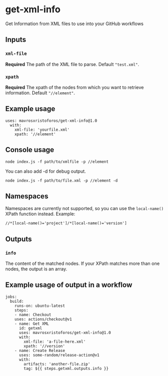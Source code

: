 # get-xml-info
 Get Information from XML files to use into your GitHub workflows

## Inputs

### `xml-file`

**Required** The path of the XML file to parse. Default `"test.xml"`.

### `xpath`

**Required** The xpath of the nodes from which you want to retrieve information. Default `"//element"`.

## Example usage

    uses: mavrosxristoforos/get-xml-info@1.0
      with:
        xml-file: 'yourfile.xml'
        xpath: '//element'

## Console usage

    node index.js -f path/to/xmlfile -p //element
    
You can also add -d for debug output.

    node index.js -f path/to/file.xml -p //element -d
    
## Namespaces

Namespaces are currently not supported, so you can use the `local-name()` XPath function instead. Example: 

    //*[local-name()='project']/*[local-name()='version']

## Outputs

### `info`

The content of the matched nodes. If your XPath matches more than one nodes, the output is an array.

## Example usage of output in a workflow

    jobs:
      build:
        runs-on: ubuntu-latest
        steps:
        - name: Checkout
        uses: actions/checkout@v1
        - name: Get XML
          id: getxml
          uses: mavrosxristoforos/get-xml-info@1.0
          with:
            xml-file: 'a-file-here.xml'
            xpath: '//version'
        - name: Create Release
          uses: some-random/release-action@v1
          with:
            artifacts: 'another-file.zip'
            tag: ${{ steps.getxml.outputs.info }}
